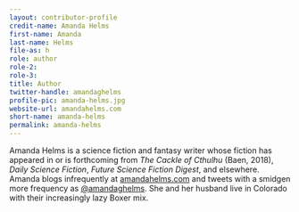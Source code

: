 ```yaml
---
layout: contributor-profile
credit-name: Amanda Helms
first-name: Amanda
last-name: Helms
file-as: h
role: author
role-2:
role-3:
title: Author
twitter-handle: amandaghelms
profile-pic: amanda-helms.jpg
website-url: amandahelms.com
short-name: amanda-helms
permalink: amanda-helms
---
```

Amanda Helms is a science fiction and fantasy writer whose fiction has appeared in or is forthcoming from _The Cackle of Cthulhu_ (Baen, 2018), _Daily Science Fiction_, _Future Science Fiction Digest_, and elsewhere. Amanda blogs infrequently at [amandahelms.com](http://www.amandahelms.com) and tweets with a smidgen more frequency as [@amandaghelms](https://www.twitter.com/amandaghelms). She and her husband live in Colorado with their increasingly lazy Boxer mix.
